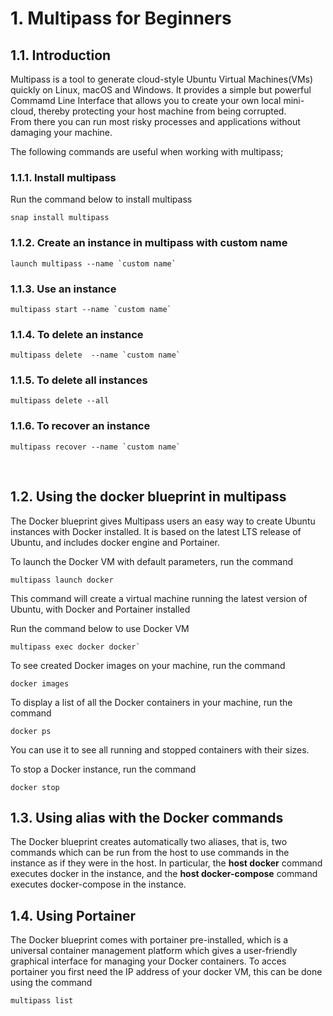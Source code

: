 # 1. **Multipass for Beginners**

## 1.1. Introduction

Multipass is a tool to generate cloud-style Ubuntu Virtual Machines(VMs) quickly on Linux, macOS and Windows. It provides a simple but powerful Commamd Line Interface that allows you to create your own local mini-cloud, thereby protecting your host machine from being corrupted.<br>
From there you can run most risky processes and applications without damaging your machine.

The following commands are useful when working with multipass;

### 1.1.1. Install multipass

Run the command below to install multipass
```shell
snap install multipass
```

### 1.1.2. Create an instance in multipass with custom name
```shell
launch multipass --name `custom name`
```

### 1.1.3. Use an instance
```shell
multipass start --name `custom name`
```

### 1.1.4. To delete an instance 
```shell
multipass delete  --name `custom name`
```

### 1.1.5. To delete all instances
```shell
multipass delete --all
```

### 1.1.6. To recover an instance
```shell
multipass recover --name `custom name`
```
<br>

## 1.2. Using the docker blueprint in multipass

The Docker blueprint gives Multipass users an easy way to create Ubuntu instances with Docker installed. It is based on the latest LTS release of Ubuntu, and includes docker engine and Portainer.

To launch the Docker VM with default parameters, run the command

```shell
multipass launch docker
```
This command will create a virtual machine running the latest version of Ubuntu, with Docker and Portainer installed
<br>

Run the command below to use Docker VM

```shell
multipass exec docker docker`
```

To see created Docker images on your machine, run the command

```shell
docker images
```

To display a list of all the Docker containers in your machine, run the command

```shell
docker ps
```
You can use it to see all running and stopped containers with their sizes.

To stop a Docker instance, run the command

```shell
docker stop
```

## 1.3. Using alias with the Docker commands

The Docker blueprint creates automatically two aliases, that is, two commands which can be run from the host to use commands in the instance as if they were in the host. In particular, the **host docker** command executes docker in the instance, and the **host docker-compose** command executes docker-compose in the instance.

## 1.4. Using Portainer

The Docker blueprint comes with portainer pre-installed, which is a universal container management platform which gives a user-friendly graphical interface for managing your Docker containers. To acces portainer you first need the IP address of your docker VM, this can be done using the command

```shell
multipass list
```